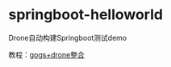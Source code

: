 # springboot-helloworld

Drone自动构建Springboot测试demo

教程：[gogs+drone整合](http://docs.liangzaiya.com/#/gogs+drone整合)